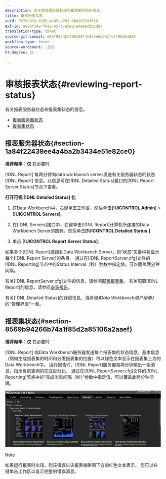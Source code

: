 ```yaml
---
description: 有关报表服务器状态和报表集状态的信息。
title: 审核报表状态
uuid: 0f78a9fd-83d5-4e05-b7d1-d841033a5616
exl-id: a986f148-f019-457c-ade8-a4eaecbb1de7
translation-type: tm+mt
source-git-commit: d9df90242ef96188f4e4b5e6d04cfef196b0a628
workflow-type: tm+mt
source-wordcount: '293'
ht-degree: 2%

---
```


# 审核报表状态{#reviewing-report-status}

有关报表服务器状态和报表集状态的信息。

* [报表服务器状态](../../../home/c-rpt-oview/c-admin-rpt/c-rev-rpt-st.md#section-1a84f22439ee4a4ba2b3434e51e82ce0)
* [报表集状态](../../../home/c-rpt-oview/c-admin-rpt/c-rev-rpt-st.md#section-8569b94266b74a1f85d2a85106a2aaef)

## 报表服务器状态{#section-1a84f22439ee4a4ba2b3434e51e82ce0}

**推荐频率：仅** 在必要时

[!DNL Report] 每两分钟向data workbench server发送有关服务器状态的状态 [!DNL Report] 信息。此信息可在[!DNL Detailed Status]接口的[!DNL Report Server Status]节点下查看。

**打开可视 [!DNL Detailed Status] 化**

1. 在Data Workbench中，右键单击工作区，然后单击&#x200B;**[!UICONTROL Admin]** > **[!UICONTROL Servers]**。

1. 在[!DNL Servers]接口中，右键单击[!DNL Report]计算机所连接的Data Workbench Server的图标，然后单击&#x200B;**[!UICONTROL Detailed Status.]**

1. 单击 **[!UICONTROL Report Server Status]**。

如果多个[!DNL Report]连接到Data Workbench Server，则“状态”矢量中将显示每个[!DNL Report Server]的条目。 通过在[!DNL ReportServer.cfg]文件的[!DNL Reporting]节点中的Status Interval（秒）参数中指定值，可以覆盖两分钟间隔。

有关[!DNL ReportServer.cfg]文件的信息，请参阅[配置报表集](../../../home/c-rpt-oview/c-work-rpt-sets/t-create-rpt-set/t-config-rpt-set/t-config-rpt-set.md#task-cfb2fd0c28bc48c2acdd582fe0d670d0)。 有关配置[!DNL Report]的信息，请参阅[安装报告](../../../home/c-rpt-oview/c-inst-rpt/c-inst-rpt.md#concept-3b8696a5b7f04ebfaafec7ff55890d91)。

有关[!DNL Detailed Status]的详细信息，请参阅&#x200B;*《Data Workbench用户指南》*&#x200B;的“管理界面”一章。

## 报表集状态{#section-8569b94266b74a1f85d2a85106a2aaef}

**推荐频率：仅** 在必要时

[!DNL Report] 向Data Workbench服务器发送每个报告集的状态信息。基本信息（例如生成报表集的时间和分发报表集的位置）将以绿色文本显示在报表集上方的Data Workbench中。 运行报告时，[!DNL Report]服务器每两分钟输出一条消息，指示当前查询的完成百分比。 通过在[!DNL ReportServer.cfg]文件的[!DNL Reporting]节点中的“完成消息间隔（秒）”参数中指定值，可以覆盖此两分钟间隔。

![](assets/report_status.png)

>[!NOTE]
>
>如果运行报表时出错，则该错误以该报表缩略图下方的红色文本表示。 您可以右键单击工作区以显示完整的错误消息。
